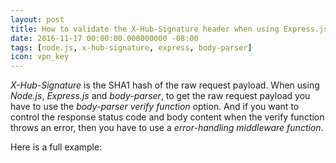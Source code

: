 ```yaml
---
layout: post
title: How to validate the X-Hub-Signature header when using Express.js and body-parser
date: 2016-11-17 00:00:00.000000000 -08:00
tags: [node.js, x-hub-signature, express, body-parser]
icon: vpn_key
---
```


*X-Hub-Signature* is the SHA1 hash of the raw request payload. When using *Node.js*, *Express.js* and *body-parser*, to get the raw request payload you have to use the *body-parser verify function* option. And if you want to control the response status code and body content when the verify function throws an error, then you have to use a *error-handling middleware function*.

Here is a full example:

<script src="https://gist.github.com/kiewic/a419b8e47b3baf9a301dee598d6ade87.js"></script>

